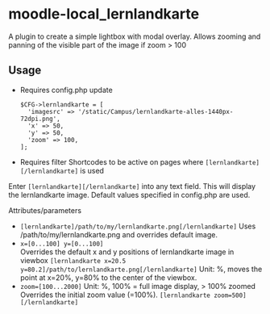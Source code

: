 # moodle-local_lernlandkarte

A plugin to create a simple lightbox with modal overlay. 
Allows zooming and panning of the visible part of the image if zoom > 100

## Usage

* Requires config.php update
  ```
  $CFG->lernlandkarte = [
    'imagesrc' => '/static/Campus/lernlandkarte-alles-1440px-72dpi.png',
    'x' => 50,
    'y' => 50,
    'zoom' => 100,
  ];
  ```
* Requires filter Shortcodes to be active on pages where `[lernlandkarte][/lernlandkarte]` is used

Enter `[lernlandkarte][/lernlandkarte]` into any text field. This will display the lernlandkarte image. Default values specified in config.php are used.

Attributes/parameters
* `[lernlandkarte]/path/to/my/lernlandkarte.png[/lernlandkarte]`
  Uses /path/to/my/lernlandkarte.png and overrides default image.
* `x=[0...100] y=[0...100]`   
  Overrides the default x and y positions of lernlandkarte image in viewbox
  `[lernlandkarte x=20.5 y=80.2]/path/to/lernlandkarte.png[/lernlandkarte]`
  Unit: %, moves the point at x=20%, y=80% to the center of the viewbox.
* `zoom=[100...2000]`
  Unit: %, 100% = full image display, > 100% zoomed 
  Overrides the initial zoom value (=100%).
  `[lernlandkarte zoom=500][/lernlandkarte]`




